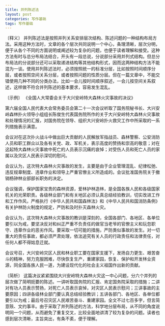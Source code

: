 ```yaml
---
title: 并列陈述法
layout: post
categories: 写作基础
tags: 写作基础
---
```


〔释义〕 并列陈述法是按照并列关系安排层次结构、陈述问题的一种结构布局方法。采用这种方法时，文章的各个层次共同说明一个中心，条理清晰，层次分明，便于从各个不同的方面说明或阐述较为复杂的问题，也便于读者理解和接受。这种方法有时与总分布局法结合，开头有一段总说，分说部分采用并列式结构。但总分布局法的分说部分还可以采取递进结构等其他结构形式，因而这两种结构方法不能混为一谈。使用并列陈述法时，必须按照统一的标准分层，比如按照时间顺序分层，或者按照空间关系分层，或者按照问题的性质分层。但在一篇文章中，不能交错使用几种不同的分类办法，比如一会儿按时间顺序叙述，一会儿按空间关系叙述，这样做不符合并列陈述的基本要求，容易发生混乱。

〔示例〕 《全国人大常委会关于大兴安岭特大森林火灾事故的决议》

第六届全国人民代表大会常务委员会第二十一次会议听取了国务院秘书长、大兴安岭森林扑火领导小组组长陈俊生代表国务院所作的关于大兴安岭特大森林火灾事故和处理情况的汇报，对国务院在领导、组织大兴安岭扑火救灾工作中所采取的一系列措施表示满意。

会议对在这次扑火战斗中做出巨大贡献的人民解放军指战员、森林警察、公安消防人员和职工群众以及各有关党、政、军机关，表示高度的赞扬和崇高的敬意；对在这起特大森林火灾事故中死亡的人员表示沉痛的哀悼；对受伤人员和死亡人员的家属以及灾区人民表示深切的慰问。

会议认为，这次特大森林火灾事故的发生，主要是由于企业管理混乱、纪律松弛、违反规章制度、违章作业和领导上严重官僚主义所造成的。会议批准国务院关于撤销杨钟林业部部长职务的决定。

会议强调，保护国家宝贵的森林资源，爱林护林造林，是全国各族人民和各级国家机关的光荣职责。各级林业部门和有关地区必须认真总结经验教训，切实改进工作和工作作风，严格执行《中华人民共和国森林法》和《中华人民共和国消防条例》有关护林防火制度的规定，严防和及时扑灭森林火灾。

会议认为，这次特大森林火灾事故的教训是深刻的，全国各部门、各地区、各单位要引以为戒，要坚决反对和纠正严重不负责任的做官当老爷的官僚主义和玩忽职守、违章作业的恶劣作风。要采取一切可能的措施，严防类似事故的发生。对一切重大的责任事故，都必须严肃处理，依法追究有关人员的行政责任和法律责任，对任何人都不得姑息迁就。

会议号召，大兴安岭灾区人民和林业职工要在国家支援下，发扬自力更生、艰苦奋斗的精神，努力克服困难，尽快恢复生产，重建家园，恢复、保护和开发林业资源，同全国各族人民一道，为建设现代化的社会主义祖国作出新的贡献。

〔简析〕 这篇决议紧紧围绕大兴安岭特大森林火灾这一中心问题，分六个并列的层次做了简明扼要的陈述。一讲听取国务院的汇报、肯定国务院采取的措施；二讲对有功人员表示赞扬，对死亡人员表示哀悼，对灾区人民表示慰问；三讲事故的主要原因；四讲各级林业部门要认真总结经验教训；五讲各部门、各地区、各单位都要引以为戒；最后号召灾区人民艰苦奋斗、重建家园。全文不过七百多字，但言简意赅、文约事丰。由于采取了并列陈述的方法，科学地分层布局，从不同的角度说明同一个问题，从而避免了重复交叉，比较全面地讲清了较为复杂的问题。读者也感到层次清晰，主旨突出，有条不紊，便于理解。 